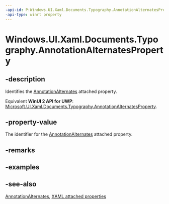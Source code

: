 ```yaml
---
-api-id: P:Windows.UI.Xaml.Documents.Typography.AnnotationAlternatesProperty
-api-type: winrt property
---
```


<!-- Property syntax
public Windows.UI.Xaml.DependencyProperty AnnotationAlternatesProperty { get; }
-->

# Windows.UI.Xaml.Documents.Typography.AnnotationAlternatesProperty

## -description
Identifies the [AnnotationAlternates](typography_annotationalternates.md) attached property.

Equivalent **WinUI 2 API for UWP**: [Microsoft.UI.Xaml.Documents.Typography.AnnotationAlternatesProperty](/windows/winui/api/microsoft.ui.xaml.documents.typography.annotationalternatesproperty).

## -property-value
The identifier for the [AnnotationAlternates](typography_annotationalternates.md) attached property.

## -remarks

## -examples

## -see-also

[AnnotationAlternates](typography_annotationalternates.md), [XAML attached properties](/windows/uwp/xaml-platform/attached-properties-overview)
